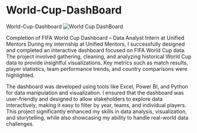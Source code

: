 # World-Cup-DashBoard

World-Cup-Dashboard
![World Cup DashBoard](https://github.com/user-attachments/assets/75d929c6-27ae-4559-926e-60925f5e1422)

Completion of FIFA World Cup Dashboard – Data Analyst Intern at Unified Mentors
During my internship at Unified Mentors, I successfully designed and completed an interactive dashboard focused on FIFA World Cup data. The project involved gathering, cleaning, and analyzing historical World Cup data to provide insightful visualizations. Key metrics such as match results, player statistics, team performance trends, and country comparisons were highlighted.

The dashboard was developed using tools like Excel, Power BI, and Python for data manipulation and visualization. I ensured that the dashboard was user-friendly and designed to allow stakeholders to explore data interactively, making it easy to filter by year, teams, and individual players. This project significantly enhanced my skills in data analysis, visualization, and storytelling, while also showcasing my ability to handle real-world data challenges.
